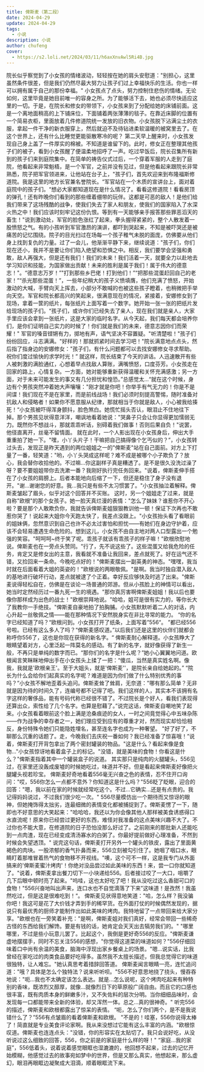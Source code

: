 ```yaml
---
title: 俾斯麦（第二段）
date: 2024-04-29
update: 2024-04-29
tags:
  - 小说
description: 小说
author: chufeng
cover:
  - https://s2.loli.net/2024/03/11/h6axXnvAwl5Ri4B.jpg
---
```

院长似乎察觉到了小女孩的情绪波动，轻轻按在她的肩头安慰道："别担心，这里虽然条件很差，但是我们仍然尽最大努力让孩子们过上幸福快乐的生活。你也一样可以拥有属于自己的那份幸福。"
小女孩点了点头，努力控制住悲伤的情绪。无论如何，这里毕竟是她目前唯一的容身之所。为了能够活下去，她也必须尽快适应这里的一切。于是，在院长和修女的带领下，小女孩来到了分配给她的床铺前面。这是一个离地面稍高的上下铺床位，下面铺着两张薄薄的毯子。在靠近床脚的位置有一个简易衣柜，里面放着几件修道院统一发放的旧衣物。小女孩脱下沾满尘土的衣服，拿起一件干净的新衣服穿上，然后就迫不及待钻进柔软温暖的被窝里去了。在这个世界上，还有什么比睡觉更能驱散寒冷的呢？
第二天早上醒来时，小女孩发现自己身上盖了一件厚实的棉被。不知道是谁留下的。此时，修女正在整理其他孩子们的被子，看到小女孩醒了便温柔地招呼了一声。吃过早饭后，院长召集所有新到的孩子们来到庭院集中。在简单的祷告仪式过后，一个穿着军服的人走到了庭院，他看起来非常魁梧，是一个军官，之前并没有见过，但是他看起来跟院长非常熟悉，院子把军官领进来，让他站在台子上，"孩子们，首先欢迎来到布隆福斯修道院。我是这里的地方长官兼名誉院长。“军官站在一个木质的宣讲台上，面对着庭院中的孩子们。“想必大家都知道现在是什么情况了。看看这修道院！看看房顶的弹孔！还有昨晚你们看到的那些缠着绷带的玩伴。这都是可恶的敌人！是他们给我们带来了这场残酷的战争，使我们失去了家人和朋友，使我们的国家陷入了水深火热之中！我们应该时刻牢记这份仇恨。等到有一天能够亲手报答那些罪恶滔天的畜生！"说到激动处，军官的脸色涨红了起来，拳头握得紧紧的，整个人散发着一股愤怒之气。有的小孩听到军官激昂的演讲，都吓到哭起来，不知是被吓哭还是被痛苦的记忆围绕。院子的目光扫过在场每一个孩子稚气未脱的面庞，仿佛要从他们身上找到复仇的力量。过了一会儿，他渐渐平静下来，继续说道："孩子们，你们现在还小，我并不是要让你们陷入绝望和恐惧之中。相反，我们要学会坚强和勇敢，敌人再强大，但是还有我们！我们的未来！我们活着一天，就要全力以赴地去学习知识和技能，为国家做出贡献！未来的胜利是属于我们！属于伟大的德意志！"。“德意志万岁！”"打到那些乡巴佬！打到他们！”“把那些混蛋赶回自己的老家！”“杀光那些混蛋！”，一些年纪稍大的孩子义愤填膺，他们充满了愤怒，开始激动的大喊，手臂向天上挥去，小部分不敢喊的也被这些孩子瞪着，也稍微把手举向天空。军官和院长都高兴的笑起来，很满意现在的情况，紧接着，安娜修女到了现场，拿着一筐的纸片，每张纸片上面写着一个数字。她开始一张一张的把纸片发给现场的孩子们。“孩子们，或许你们已经失去了亲人，现在我们就是亲人，大家手里应该会拿到一张纸片，这是大家的临时名字。从今天起，我们每天都会培养你们，是你们证明自己实力的时候了！你们就是我们的未来，德意志因你们而荣耀！"
军官的嗓音铿锵有力，掷地有声，语气坚决不容置疑。"听清楚啦！"孩子们纷纷回应，斗志满满。"好样的！那就抓紧时间去学习吧！"院长满意地点点头，然后指了指身边的安娜修女："孩子们，有什么问题都可以去找安娜修女寻求帮助。祝你们度过愉快的求学时光！”
就这样，院长结束了今天的讲话。人迅速散开有些人被刺激的满脸通红，心想着早点找敌人算账，满嘴愤怒，口度芬芳。小女孩走在回家的路上，心情复杂。一方面，她对能够重新获得温暖和关怀充满感激；另一方面，对于未来可能发生的事又有几分担忧和惶恐。”总感觉太...“就在这个时候，身边有个男孩突然冲着她大声嚷嚷："刚才就是你吧！你举手有气无力的！你是不是间谍！我们现在不是在家里，而是前线战场！我们必须时刻提高警惕，随时准备对抗敌人和侵略者！如果你不愿意服从纪律，那就相当于你就是敌人，小心被我给揍死！“小女孩被吓得浑身颤抖，脸色煞白。她慌忙摇头否认，眼泪止不住地往下掉。那个男孩见状得意洋洋，嘲讽地看着她说："哭鼻子只会让你显得更加懦弱无力。既然你不想战斗，那就乖乖听话，别碍着我们做事！否则后果自负！"说罢，他径直离开，丝毫不留情面。
就在此时，一个人影出现在小女孩身后，伸出大手重重拍了她一下。"嘿，小丫头片子！干嘛把自己搞得像个乞丐似的？”，小女孩转过头去，发现正是昨天遇到的两位姐姐之一的"俾斯麦"站在自己面前。对方上下打量了一番，轻笑道："哟，小丫头哭成这样呢？难不成是被哪个小子欺负了？放心，我会替你收拾他的。不过嘛...你这副样子真是糟透了。是不是很久没洗过澡了呀？要不要姐姐带你去洗漱一番？我刚好执行完任务回来。"说着，俾斯麦伸手搭在了小女孩的肩膀上。后者本能地向后缩了一下，但还是稳住了身子没有退开。"谢...谢谢您的好意。我...我只是有些不太习惯罢了。"小女孩抽泣着解释。俾斯麦皱起了眉头，似乎对这个回答并不买账。
这时，另一个姐姐走了过来，就是自称"欧根"的那个女孩子。她一脸天真烂漫的表情："怎么了妹妹？谁惹你不开心啦？要是那个人敢欺负你，我就告诉俾斯麦姐狠狠教训他一顿！保证下次再也不敢惹你哭了！说起来大姐你今天跑太快了，我差点没跟上。"小女孩抬头看了看眼前的姐妹俩，忽然意识到自己也许不必太过害怕和担忧——有她们在身边守护着，应该不会轻易遭遇生命危险的。想到这儿，小女孩不由自主地对两人口型露出一个勉强的笑容。"呵呵呵~终于笑了呢。乖孩子就该有乖孩子的样子嘛！"欧根欣慰地说。俾斯麦也在一旁点头赞同。"行了，先不说这些了。这些混蛋又给我危险的任务，肯定又是修女出的主意，我看就不准备让我回来，差点就死了。好在运气还不错，又捡回来一条命。今晚吃点好的！"俾斯麦摆出一副英勇的神态。"嘿嘿，我当时就在后面看着大姐的英姿的！"欧根说的两眼敬佩。"是啊。我当时独自潜入敌人的基地进行破坏行动，差点就被逮了个正着。幸好反应够快及时逃了出来。"俾斯麦说得轻松自在，仿佛是在谈论一场普通的郊游。但从小孩脸上的神情可以看出，她当时定然经历过一番九死一生的境遇。"那你真厉害啊俾斯麦姐姐！我以后也要像你那样成为出色的战士！"欧根崇拜地说。"哈哈，姐可是很有实力的，等你长大了我教你一手绝技。"俾斯麦自豪地拍了拍胸脯。小女孩默默听着二人的对话，内心升起一丝敬佩之情——能在那种情况下安然脱身实在非比寻常的能力。 
“你的名字已经知道了吗？“欧根问到。小女孩打开了纸条，上面写着”556“。
”都已经556号啦。已经有这么多人了吗？“俾斯麦感叹道。”以后我们还是这里的伙伴们就都会称呼你556了，这也是你现在获得的新名字。“
俾斯麦耐心解释道。小女孩睁大了眼睛望着对方，心里泛起一阵莫名的感动。有了新的名字，就好像获得了新生一般，不再只是单纯的数字而已。“那你们的名字是什么呢？”她小心翼翼地问道。欧根闻言笑眯眯地伸出手在小女孩头上揉了一把：“傻瓜，当然是真实姓名啊。像我，我就是'欧根亲王'。至于大姐头，就是'俾斯麦''，是院长亲自给她起的。”
“院长为什么会给你们起真实的名字呢？难道是因为你们做了什么特别优秀的事吗？”小女孩不解地歪着头追问。俾斯麦耸了耸肩，无奈道："哪有那么简单？无非就是因为待的时间久了，连编号都不记得了吧。我们这样的人，其实本不该拥有名字这样的奢侈品，能有号码代称已经很不错了。不过院长是个好人，看我们表现得还算出众，索性给了几个名字。也算是慰藉了。”说完这话，俾斯麦自嘲地笑了起来。小女孩看着眼前这个脸上满是沧桑痕迹的女人，一时之间竟觉得心中五味杂陈——作为战争的幸存者之一，她们理应受到应有的尊重才对，然而现实却恰恰相反，身份特殊令她们只能隐姓埋名，甚至连名字也成为一种奢望。
"好了好了，不聊那么沉重的话题了。走，今晚我们去庆祝一番如何？我已经准备了惊喜哦！”说着，俾斯麦打开背包拿出了两个密封罐装的物品。"这是什么？看起来像是食物..."小女孩惊讶地看着盒子上的标记。"没错，就是美味的食物！你看这是什么？"俾斯麦指着其中一个罐装盒子的说道。
其实那只是纯肉的火腿罐头，556见过，在家里还没轰成废墟的时候她吃过，味道并不好。但是看起来俾斯麦好像把火腿罐头视若珍宝。
俾斯麦好奇地看着556毫无兴奋之色的表情，忍不住开口询问："哎，556你怎么一点都不意外？你知道这是什么吗？"556眨了眨眼，迎合的回答："嗯，我以前在家的时候就经常吃这个。不过...它确实...还是有点贵的。我记得妈妈说过，不过我们很少吃一次。"
556尽量模仿出一个期待而又惊讶的眼神，但她掩饰得太拙劣，连最细微的表情变化都被捕捉到了。俾斯麦愣了一下，随即也不好意思的大笑起来："哈哈哈，我还以为你会像其他人那样被美食诱惑得口水直流呢！原来你已经尝过更好的东西，难怪对我准备的这点美味兴趣不大了。不过你也不能大意，在修道院的日子恐怕没那么好过了。之前刚来的那批新人还能吃到一点肉渣，现在已经变成清汤寡水的白粥了。你最好提前做好心理准备，不然到时候会失望透顶。"
说完这句话，俾斯麦打开另外一个罐头的铁皮，露出了里面黄褐色的肉块。一股浓郁的香气扑鼻而来，556立刻被勾引住了。她咽了咽口水，眼睛盯着那堆冒着热气的食物移不开视线。"噢，这个可不一样，这是我专门从外面搞来的'俾斯麦蜜汁烤肉'！你绝对没品尝过如此美味的东西！来，尝一口你就知道了。"说着，俾斯麦拿出餐刀切下一小块递给556。后者接过咬了一大口，咀嚼了几下后眼中顿时亮了起来。"呜哇，这也太好吃了吧！我从没吃过这么香甜可口的食物！"556兴奋地叫出声来，连口水也不自觉滴落了下来”这味道！是孜然！我虽然吃过，但是这是很难吃到！“。 俾斯麦见状得意地笑道："哈，怎么样？我没骗你吧！我这可是花了大价钱才弄到手的稀罕货。在外面打仗的时候偶然发现的，据说只有最优秀的厨师才能制作出如此美味的烤肉。我特地留了一点带回来给大家分享。"欧根也在一旁笑着补充："是啊，俾斯麦姐对我们真好，经常会带回一些稀奇古怪的东西给我们解馋。要是有钱的话，她肯定会天天出去犒劳我们的。"
"哪里哪里，不过是些小玩意儿罢了。比起这个，我倒是更好奇556的反应。"俾斯麦谦虚地摆摆手，同时不忘关注556的感想，"你觉得这道菜的味道如何？"556仔细回味着口中尚有余温的美食，脑海中浮现出家乡餐桌上的场景。"嗯...说实话，比我曾经在家吃过的肉类食品要好吃得多。虽然我不太擅长描述，但我总觉得它的味道很独特，让人难忘。"她认真思考着措辞回答道。
俾斯麦闻言眼睛一亮，连忙追问道："哦？具体是怎么个独特法？说来听听呗。"556不好意思地挠了挠头，慢吞吞地说："呃...我也不太确定该怎么表达。就是...怎么说呢，这个烤肉吃起来有种特别的香味，既浓烈又醇厚，就像...就像烈日下的草原般广阔自由。而且它的口感也很丰富，既有肉质本身的鲜嫩多汁，又不失佐料的层次分明。当你细细品味时，会发现每一口都能带来全新的体验，却又浑然一体。总之...真的很神奇。"
听完556的描述，俾斯麦和欧根都露出了惊呆的表情。
“呃，怎么了你们两个，是不是我说错什么了？”556有点皱眉的看着俾斯麦和欧根。
"不是的！哇塞，556你说得太棒了！简直就是专业美食评论家啊。我从来没想过它能有这么丰富的内涵。"欧根惊叹道。俾斯麦也连连点头："没错，你的形容实在太贴切了。我只会说好吃，从没听说过这么细致的回答，556，你之前是的家庭是什么样的呀！"
“家庭...我的家庭”，556低着头，说着说着感觉眼眶也湿漉漉的，他回想不起来，过去的记忆开始模糊，他感觉过去的故事宛如梦中的世界，但是又那么真实，他想起来，那么虚幻，眼泪再眼眶边凝聚成大泪滴，顺着眼眶流下来。         